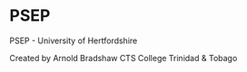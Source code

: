 # PSEP
PSEP - University of Hertfordshire

Created by Arnold Bradshaw
CTS College
Trinidad & Tobago

